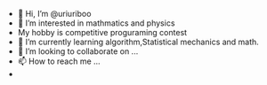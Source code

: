 - 👋 Hi, I’m @uriuriboo
- 👀 I’m interested in mathmatics and physics
- My hobby is competitive proguraming contest
- 🌱 I’m currently learning algorithm,Statistical mechanics and math.
- 💞️ I’m looking to collaborate on ...
- 📫 How to reach me ...
- 

<!---
uriuriboo/uriuriboo is a ✨ special ✨ repository because its `README.md` (this file) appears on your GitHub profile.
You can click the Preview link to take a look at your changes.
--->

